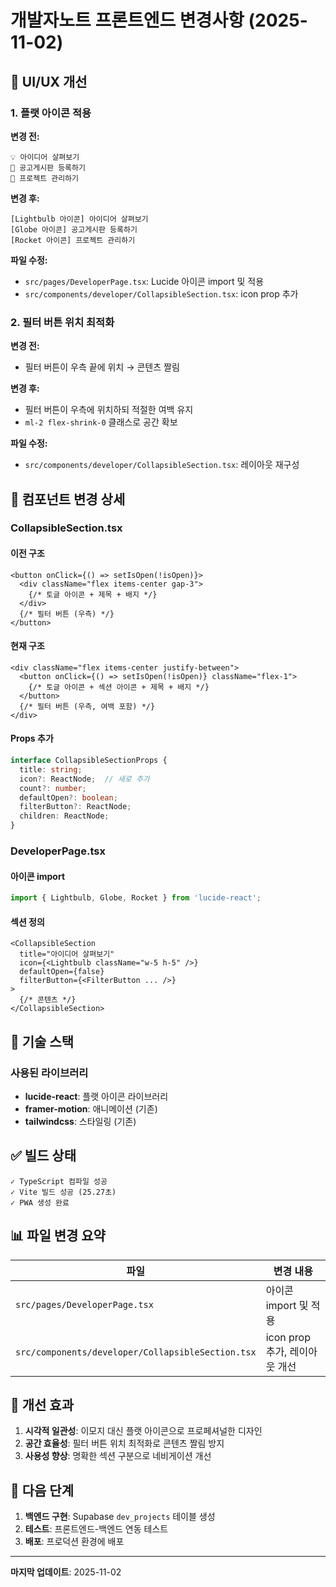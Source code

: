# 개발자노트 프론트엔드 변경사항 (2025-11-02)

## 🎨 UI/UX 개선

### 1. 플랫 아이콘 적용

**변경 전:**
```
💡 아이디어 살펴보기
📌 공고게시판 등록하기
🚀 프로젝트 관리하기
```

**변경 후:**
```
[Lightbulb 아이콘] 아이디어 살펴보기
[Globe 아이콘] 공고게시판 등록하기
[Rocket 아이콘] 프로젝트 관리하기
```

**파일 수정:**
- `src/pages/DeveloperPage.tsx`: Lucide 아이콘 import 및 적용
- `src/components/developer/CollapsibleSection.tsx`: icon prop 추가

### 2. 필터 버튼 위치 최적화

**변경 전:**
- 필터 버튼이 우측 끝에 위치 → 콘텐츠 짤림

**변경 후:**
- 필터 버튼이 우측에 위치하되 적절한 여백 유지
- `ml-2 flex-shrink-0` 클래스로 공간 확보

**파일 수정:**
- `src/components/developer/CollapsibleSection.tsx`: 레이아웃 재구성

## 📝 컴포넌트 변경 상세

### CollapsibleSection.tsx

#### 이전 구조
```tsx
<button onClick={() => setIsOpen(!isOpen)}>
  <div className="flex items-center gap-3">
    {/* 토글 아이콘 + 제목 + 배지 */}
  </div>
  {/* 필터 버튼 (우측) */}
</button>
```

#### 현재 구조
```tsx
<div className="flex items-center justify-between">
  <button onClick={() => setIsOpen(!isOpen)} className="flex-1">
    {/* 토글 아이콘 + 섹션 아이콘 + 제목 + 배지 */}
  </button>
  {/* 필터 버튼 (우측, 여백 포함) */}
</div>
```

#### Props 추가
```typescript
interface CollapsibleSectionProps {
  title: string;
  icon?: ReactNode;  // 새로 추가
  count?: number;
  defaultOpen?: boolean;
  filterButton?: ReactNode;
  children: ReactNode;
}
```

### DeveloperPage.tsx

#### 아이콘 import
```typescript
import { Lightbulb, Globe, Rocket } from 'lucide-react';
```

#### 섹션 정의
```tsx
<CollapsibleSection 
  title="아이디어 살펴보기"
  icon={<Lightbulb className="w-5 h-5" />}
  defaultOpen={false}
  filterButton={<FilterButton ... />}
>
  {/* 콘텐츠 */}
</CollapsibleSection>
```

## 🔧 기술 스택

### 사용된 라이브러리
- **lucide-react**: 플랫 아이콘 라이브러리
- **framer-motion**: 애니메이션 (기존)
- **tailwindcss**: 스타일링 (기존)

## ✅ 빌드 상태

```
✓ TypeScript 컴파일 성공
✓ Vite 빌드 성공 (25.27초)
✓ PWA 생성 완료
```

## 📊 파일 변경 요약

| 파일 | 변경 내용 |
|------|---------|
| `src/pages/DeveloperPage.tsx` | 아이콘 import 및 적용 |
| `src/components/developer/CollapsibleSection.tsx` | icon prop 추가, 레이아웃 개선 |

## 🎯 개선 효과

1. **시각적 일관성**: 이모지 대신 플랫 아이콘으로 프로페셔널한 디자인
2. **공간 효율성**: 필터 버튼 위치 최적화로 콘텐츠 짤림 방지
3. **사용성 향상**: 명확한 섹션 구분으로 네비게이션 개선

## 🚀 다음 단계

1. **백엔드 구현**: Supabase `dev_projects` 테이블 생성
2. **테스트**: 프론트엔드-백엔드 연동 테스트
3. **배포**: 프로덕션 환경에 배포

---

**마지막 업데이트**: 2025-11-02
